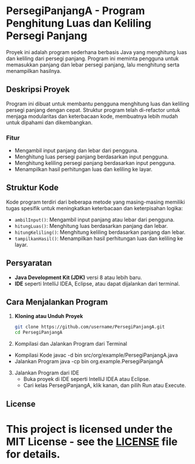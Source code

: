 # PersegiPanjangA - Program Penghitung Luas dan Keliling Persegi Panjang

Proyek ini adalah program sederhana berbasis Java yang menghitung luas dan keliling dari persegi panjang. Program ini meminta pengguna untuk memasukkan panjang dan lebar persegi panjang, lalu menghitung serta menampilkan hasilnya.

## Deskripsi Proyek
Program ini dibuat untuk membantu pengguna menghitung luas dan keliling persegi panjang dengan cepat. Struktur program telah di-refactor untuk menjaga modularitas dan keterbacaan kode, membuatnya lebih mudah untuk dipahami dan dikembangkan.

### Fitur
- Mengambil input panjang dan lebar dari pengguna.
- Menghitung luas persegi panjang berdasarkan input pengguna.
- Menghitung keliling persegi panjang berdasarkan input pengguna.
- Menampilkan hasil perhitungan luas dan keliling ke layar.

## Struktur Kode
Kode program terdiri dari beberapa metode yang masing-masing memiliki tugas spesifik untuk meningkatkan keterbacaan dan keterpisahan logika:
- `ambilInput()`: Mengambil input panjang atau lebar dari pengguna.
- `hitungLuas()`: Menghitung luas berdasarkan panjang dan lebar.
- `hitungKeliling()`: Menghitung keliling berdasarkan panjang dan lebar.
- `tampilkanHasil()`: Menampilkan hasil perhitungan luas dan keliling ke layar.

## Persyaratan
- **Java Development Kit (JDK)** versi 8 atau lebih baru.
- **IDE** seperti IntelliJ IDEA, Eclipse, atau dapat dijalankan dari terminal.

## Cara Menjalankan Program

1. **Kloning atau Unduh Proyek**
   ```bash
   git clone https://github.com/username/PersegiPanjangA.git
   cd PersegiPanjangA
2. Kompilasi dan Jalankan Program dari Terminal
- Kompilasi Kode
   javac -d bin src/org/example/PersegiPanjangA.java
- Jalankan Program
   java -cp bin org.example.PersegiPanjangA
3. Jalankan Program dari IDE
   - Buka proyek di IDE seperti IntelliJ IDEA atau Eclipse.
   - Cari kelas PersegiPanjangA, klik kanan, dan pilih Run atau Execute.

## License
# This project is licensed under the MIT License - see the [LICENSE](LICENSE) file for details.
